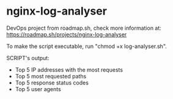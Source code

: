 # nginx-log-analyser
DevOps project from roadmap.sh, check more information at: https://roadmap.sh/projects/nginx-log-analyser

To make the script executable, run "chmod +x log-analyser.sh".

SCRIPT's output:

- Top 5 IP addresses with the most requests
- Top 5 most requested paths
- Top 5 response status codes
- Top 5 user agents
